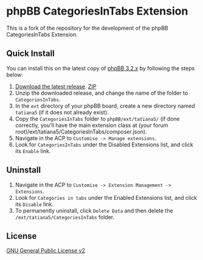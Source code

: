 # phpBB CategoriesInTabs Extension

This is a fork of the repository for the development of the phpBB CategoriesInTabs Extension.

## Quick Install
You can install this on the latest copy of [phpBB 3.2.x](https://github.com/phpbb/phpbb3) by following the steps below:

1. [Download the latest release](https://github.com/nachtelb/CategoriesInTabs). [ZIP](https://github.com/nachtelb/CategoriesInTabs/archive/master.zip)
2. Unzip the downloaded release, and change the name of the folder to `CategoriesInTabs`.
3. In the `ext` directory of your phpBB board, create a new directory named `tatiana5` (if it does not already exist).
4. Copy the `CategoriesInTabs` folder to `phpBB/ext/tatiana5/` (if done correctly, you'll have the main extension class at (your forum root)/ext/tatiana5/CategoriesInTabs/composer.json).
5. Navigate in the ACP to `Customise -> Manage extensions`.
6. Look for `CategoriesInTabs` under the Disabled Extensions list, and click its `Enable` link.

## Uninstall

1. Navigate in the ACP to `Customise -> Extension Management -> Extensions`.
2. Look for `Categories in tabs` under the Enabled Extensions list, and click its `Disable` link.
3. To permanently uninstall, click `Delete Data` and then delete the `/ext/tatiana5/CategoriesInTabs` folder.

## License
[GNU General Public License v2](http://opensource.org/licenses/GPL-2.0)
